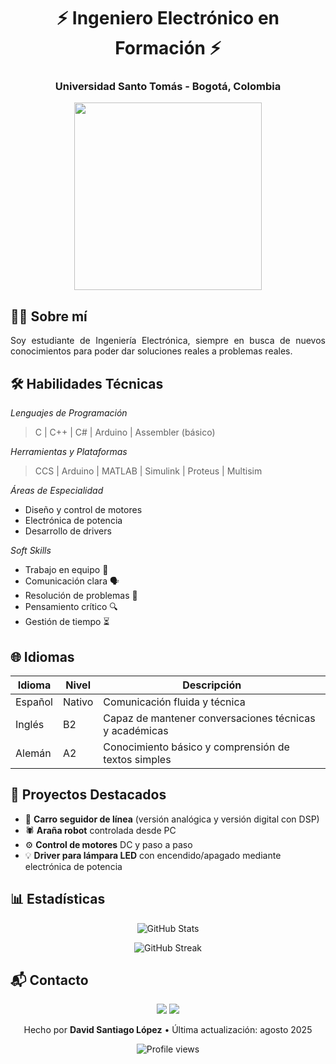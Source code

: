 <h1 align="center">⚡ Ingeniero Electrónico en Formación ⚡</h1>
<h3 align="center">Universidad Santo Tomás - Bogotá, Colombia</h3>
<div align="center">
  <img src="https://media.giphy.com/media/L1R1tvI9svkIWwpVYr/giphy.gif" width="300"/>
</div>



## 👨‍🎓 Sobre mí
<p align="justify">
Soy estudiante de Ingeniería Electrónica, siempre en busca de nuevos conocimientos para poder dar soluciones reales a problemas reales.
</p>



## 🛠 Habilidades Técnicas

*Lenguajes de Programación*
> C | C++ | C# | Arduino | Assembler (básico)

*Herramientas y Plataformas*
> CCS | Arduino | MATLAB | Simulink | Proteus | Multisim

*Áreas de Especialidad*
- Diseño y control de motores
- Electrónica de potencia
- Desarrollo de drivers

*Soft Skills*

- Trabajo en equipo 🤝
- Comunicación clara 🗣
- Resolución de problemas 🧩
- Pensamiento crítico 🔍
- Gestión de tiempo ⏳



## 🌐 Idiomas

| Idioma   | Nivel | Descripción |
|----------|-------|-------------|
| Español  | Nativo | Comunicación fluida y técnica |
| Inglés   | B2    | Capaz de mantener conversaciones técnicas y académicas |
| Alemán   | A2    | Conocimiento básico y comprensión de textos simples |


## 🚀 Proyectos Destacados
- 🚗 **Carro seguidor de línea** (versión analógica y versión digital con DSP)
- 🕷 **Araña robot** controlada desde PC
- ⚙ **Control de motores** DC y paso a paso
- 💡 **Driver para lámpara LED** con encendido/apagado mediante electrónica de potencia



## 📊 Estadísticas
<p align="center">
  <img src="https://github-readme-stats.vercel.app/api?username=LopezzzDavid&show_icons=true&theme=tokyonight" alt="GitHub Stats" />
</p>
<p align="center">
  <img src="https://github-readme-streak-stats.herokuapp.com/?user=LopezzzDavid&theme=tokyonight" alt="GitHub Streak" />
</p>



## 📬 Contacto

<p align="center">
  <a href="mailto:maldonado.santiago289@gmail.com"><img src="https://img.shields.io/badge/Email-D14836?style=for-the-badge&logo=gmail&logoColor=white"></a>
  <a href="https://linkedin.com/in/david-santiago-lópez-maldonado-5601031b2/"><img src="https://img.shields.io/badge/-LinkedIn-blue?style=for-the-badge&logo=linkedin&logoColor=white"></a>
</p>



<p align="center">
  Hecho por <strong>David Santiago López</strong> • Última actualización: agosto 2025
</p>



<p align="center">
  <img src="https://komarev.com/ghpvc/?username=LopezzzDavid&color=blueviolet&style=flat-square" alt="Profile views"/>
</p>
